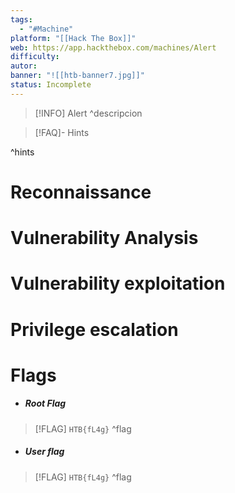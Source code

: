 ```yaml
---
tags:
  - "#Machine"
platform: "[[Hack The Box]]"
web: https://app.hackthebox.com/machines/Alert
difficulty:
autor:
banner: "![[htb-banner7.jpg]]"
status: Incomplete
---
```

> [!INFO] Alert
^descripcion

> [!FAQ]- Hints

^hints
# Reconnaissance



# Vulnerability Analysis


# Vulnerability exploitation



# Privilege escalation



# Flags
- ##### Root Flag
> [!FLAG] `HTB{fL4g}`
^flag
- ##### User flag
> [!FLAG] `HTB{fL4g}`
^flag